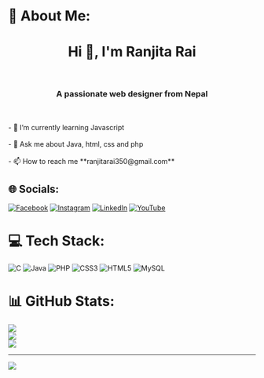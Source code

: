 # 💫 About Me:
<h1 align="center">Hi 👋, I'm Ranjita Rai</h1><br><h3 align="center">A passionate web designer from Nepal</h3><br><br>- 🌱 I’m currently learning Javascript<br><br>- 💬 Ask me about Java, html, css and php<br><br>- 📫 How to reach me **ranjitarai350@gmail.com**<br>


## 🌐 Socials:
[![Facebook](https://img.shields.io/badge/Facebook-%231877F2.svg?logo=Facebook&logoColor=white)](https://facebook.com/https://www.facebook.com/profile.php?id=100067637703022) [![Instagram](https://img.shields.io/badge/Instagram-%23E4405F.svg?logo=Instagram&logoColor=white)](https://instagram.com/https://l.facebook.com/l.php?u=https%3A%2F%2Fwww.instagram.com%2Fran_zee_taa_%3Ffbclid%3DIwZXh0bgNhZW0CMTAAAR2EgAZzG2Qa3RogHpJAtSVWixkI8IcILgX_LmaOHrIA_8XrBdi2zaVtx1o_aem_3UbEKlFfTgV9vgUkGjuTHw&h=AT1yVABu2vyMvcGSJEgd3FioJFXWBTTvlvgMeOHgIdv7O316K1wbCQuh8RyDIcABbpI-PUYGG_LEkx1DPPIPcfmd9mgySk51XpwrVc5p7u_-Ta9pHCLEC9bGPXGNooV_zFam) [![LinkedIn](https://img.shields.io/badge/LinkedIn-%230077B5.svg?logo=linkedin&logoColor=white)](https://linkedin.com/in/https://l.facebook.com/l.php?u=https%3A%2F%2Flinkedin.com%2Fin%2Franjita-rai-28ba1b261%3Ffbclid%3DIwZXh0bgNhZW0CMTAAAR2GtVc7KkYEkW91oM4Zl-ierP5yDGEzdu-FwhFzqqna96KQCHgnu6TkSzw_aem_d7ruaV1wTIIboUACXseK8Q&h=AT0k4hIirpssreKILjBBff2OmK8-g-QGjuQb_x0oyWep3buQd3zmz2sQj8W_dKJRx7oGZrGkBaA_AqI8A4-EQJKZzSoNA844g5uZ0FnYUiTYwvEHw0PdJkPHmEWyo7Iqp7fJ) [![YouTube](https://img.shields.io/badge/YouTube-%23FF0000.svg?logo=YouTube&logoColor=white)](https://youtube.com/@https://l.facebook.com/l.php?u=https%3A%2F%2Fyoutube.com%2F%40RanjitaRai-zn8hf%3Ffbclid%3DIwZXh0bgNhZW0CMTAAAR2PJgy4r272Hnkku5ru2Rk1zuI-8GxwYdSQbudOH2gd6AVXONaUOXsaYm8_aem_QuKMcilir0bXQn-sBzSESA&h=AT01zWuCPgPOBp7i9loSFIzZyAZjBfp6uu4nwMUIdTR8STierSLHZVPnmRWhvphliYAf4CNJQrNlS7-MRWR0mWUAQuqYDyggzSzZbuXxiuZ_g1W0dokIOW8yl80hKeaxaeoT) 

# 💻 Tech Stack:
![C](https://img.shields.io/badge/c-%2300599C.svg?style=for-the-badge&logo=c&logoColor=white) ![Java](https://img.shields.io/badge/java-%23ED8B00.svg?style=for-the-badge&logo=openjdk&logoColor=white) ![PHP](https://img.shields.io/badge/php-%23777BB4.svg?style=for-the-badge&logo=php&logoColor=white) ![CSS3](https://img.shields.io/badge/css3-%231572B6.svg?style=for-the-badge&logo=css3&logoColor=white) ![HTML5](https://img.shields.io/badge/html5-%23E34F26.svg?style=for-the-badge&logo=html5&logoColor=white) ![MySQL](https://img.shields.io/badge/mysql-4479A1.svg?style=for-the-badge&logo=mysql&logoColor=white)
# 📊 GitHub Stats:
![](https://github-readme-stats.vercel.app/api?username=Ranjita-Rai&theme=dark&hide_border=false&include_all_commits=false&count_private=false)<br/>
![](https://github-readme-streak-stats.herokuapp.com/?user=Ranjita-Rai&theme=dark&hide_border=false)<br/>
![](https://github-readme-stats.vercel.app/api/top-langs/?username=Ranjita-Rai&theme=dark&hide_border=false&include_all_commits=false&count_private=false&layout=compact)

---
[![](https://visitcount.itsvg.in/api?id=Ranjita-Rai&icon=0&color=0)](https://visitcount.itsvg.in)

<!-- Proudly created with GPRM ( https://gprm.itsvg.in ) -->

